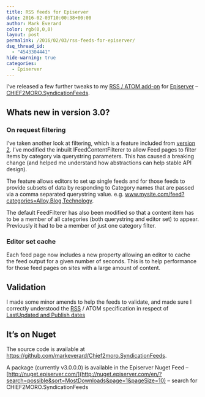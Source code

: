 ```yaml
---
title: RSS feeds for Episerver
date: 2016-02-03T10:00:38+00:00
author: Mark Everard
color: rgb(0,0,0)
layout: post
permalink: /2016/02/03/rss-feeds-for-episerver/
dsq_thread_id:
  - "4543304441"
hide-warning: true
categories:
  - Episerver
---
```

I&#8217;ve released a few further tweaks to my <a href="http://nuget.episerver.com/en/OtherPages/Package/?packageId=Chief2moro.SyndicationFeeds" target="_blank">RSS / ATOM add-on</a> for <a href="http://www.episerver.com" target="_blank">Episerver</a> &#8211; <a href="https://github.com/markeverard/Chief2moro.SyndicationFeeds" target="_blank">CHIEF2MORO.SyndicationFeeds</a>.

## Whats new in version 3.0?

### On request filtering
I&#8217;ve taken another look at filtering, which is a feature included from [version 2](http://www.markeverard.com/2015/10/26/enhanced-rss-atom-feeds-for-episerver/). I&#8217;ve modified the inbuilt IFeedContentFilterer to allow Feed pages to filter items by category via querystring parameters. This has caused a breaking change (and helped me understand how abstractions can help stable API design).

The feature allows editors to set up single feeds and for those feeds to provide subsets of data by responding to Category names that are passed via a comma separated querystring value. e.g. www.mysite.com/feed?categories=Alloy,Blog,Technology.

The default FeedFilterer has also been modified so that a content item has to be a member of all categories (both querystring and editor set) to appear. Previously it had to be a member of just one category filter.

### Editor set cache
Each feed page now includes a new property allowing an editor to cache the feed output for a given number of seconds. This is to help performance for those feed pages on sites with a large amount of content.

## Validation
I made some minor amends to help the feeds to validate, and made sure I correctly understood the [RSS](http://cyber.law.harvard.edu/rss/rss.html) / ATOM specification in respect of [LastUpdated and Publish dates](https://msdn.microsoft.com/en-us/library/system.servicemodel.syndication.syndicationitem.lastupdatedtime%28v=vs.110%29.aspx)

## It’s on Nuget
The source code is available at <a title="Chief2moro.SyndicationFeeds by markeverard on GitHub" href="https://github.com/markeverard/Chief2moro.SyndicationFeeds" target="_blank">https://github.com/markeverard/Chief2moro.SyndicationFeeds</a>.

A package (currently v3.0.0.0) is available in the Episerver Nuget Feed – [http://nuget.episerver.com/](http://nuget.episerver.com/en/?search=possible&sort=MostDownloads&page=1&pageSize=10) – search for CHIEF2MORO.SyndicationFeeds